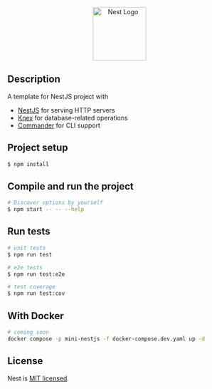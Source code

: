 <p align="center">
  <a href="http://nestjs.com/" target="blank"><img src="https://nestjs.com/img/logo-small.svg" width="120" alt="Nest Logo" /></a>
</p>

## Description

A template for NestJS project with

- [NestJS](https://nestjs.com/) for serving HTTP servers
- [Knex](https://knexjs.org/) for database-related operations
- [Commander](https://github.com/tj/commander.js) for CLI support

## Project setup

```bash
$ npm install
```

## Compile and run the project

```bash
# Discover options by yourself
$ npm start -- -- --help
```

## Run tests

```bash
# unit tests
$ npm run test

# e2e tests
$ npm run test:e2e

# test coverage
$ npm run test:cov
```

## With Docker

```bash
# coming soon
docker compose -p mini-nestjs -f docker-compose.dev.yaml up -d
```

## License

Nest is [MIT licensed](https://github.com/nestjs/nest/blob/master/LICENSE).
